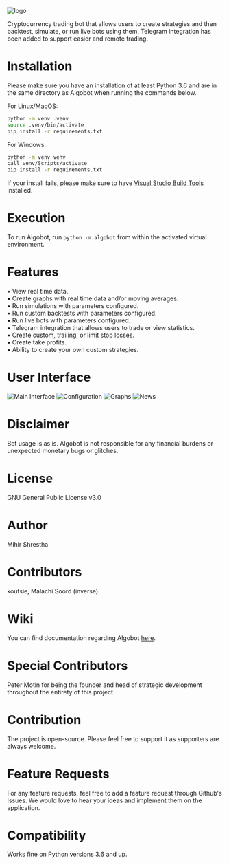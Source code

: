 ![logo](https://github.com/ZENALC/algobot/blob/master/media/algobot.png?raw=true)

Cryptocurrency trading bot that allows users to create strategies and then backtest, simulate, or run live bots using them. Telegram integration has been added to support easier and remote trading.

# Installation

Please make sure you have an installation of at least Python 3.6 and are in the same directory as Algobot when running the commands below.

For Linux/MacOS:

```bash
python -m venv .venv
source .venv/bin/activate
pip install -r requirements.txt
```

For Windows:
```bash
python -m venv venv
call venv/Scripts/activate
pip install -r requirements.txt
```

If your install fails, please make sure to have [Visual Studio Build Tools](https://visualstudio.microsoft.com/downloads/#build-tools-for-visual-studio-2019) installed.

# Execution

To run Algobot, run `python -m algobot` from within the activated virtual environment.

# Features

• View real time data.\
• Create graphs with real time data and/or moving averages.\
• Run simulations with parameters configured.\
• Run custom backtests with parameters configured.\
• Run live bots with parameters configured.\
• Telegram integration that allows users to trade or view statistics.\
• Create custom, trailing, or limit stop losses.\
• Create take profits.\
• Ability to create your own custom strategies.

# User Interface

![Main Interface](https://i.imgur.com/Y6FD5O5.png)
![Configuration](https://i.imgur.com/JTvHRXf.png)
![Graphs](https://i.imgur.com/M9Oz3Q6.png)
![News](https://i.imgur.com/Ec6Tw17.png)

# Disclaimer

Bot usage is as is. Algobot is not responsible for any financial burdens or unexpected monetary bugs or glitches.

# License

GNU General Public License v3.0

# Author

Mihir Shrestha

# Contributors

koutsie, Malachi Soord (inverse)

# Wiki

You can find documentation regarding Algobot [here](https://github.com/ZENALC/algobot/wiki).

# Special Contributors

Peter Motin for being the founder and head of strategic development throughout the entirety of this project.

# Contribution

The project is open-source. Please feel free to support it as supporters are always welcome.

# Feature Requests

For any feature requests, feel free to add a feature request through Github's Issues. We would love to hear your ideas and implement them on the application.

# Compatibility

Works fine on Python versions 3.6 and up.
